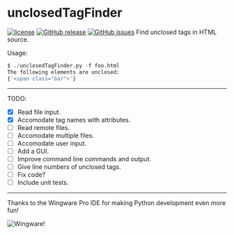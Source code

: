 # unclosedTagFinder
[![license](https://img.shields.io/github/license/mashape/apistatus.svg)]()
[![GitHub release](https://img.shields.io/github/release/qubyte/rubidium.svg)]()
[![GitHub issues](https://img.shields.io/github/issues/badges/shields.svg)]()
Find unclosed tags in HTML source.

Usage:
```py
$ ./unclosedTagFinder.py -f foo.html 
The following elements are unclosed:
{'<span class="bar">'}
```

---

TODO:

- [x] Read file input.
- [x] Accomodate tag names with attributes.
- [ ] Read remote files.
- [ ] Accomodate multiple files.
- [ ] Accomodate user input.
- [ ] Add a GUI.
- [ ] Improve command line commands and output.
- [ ] Give line numbers of unclosed tags.
- [ ] Fix code?
- [ ] Include unit tests.

---

Thanks to the Wingware Pro IDE for making Python development even more fun!

![Wingware!](https://wingware.com/images/wingware-button-200x89.png)